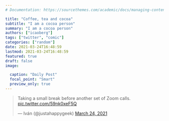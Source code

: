 ```yaml
---
# Documentation: https://sourcethemes.com/academic/docs/managing-content/

title: "Coffee, tea and cocoa"
subtitle: "I am a cocoa person"
summary: "I am a cocoa person"
authors: ["icaoberg"]
tags: ["twitter", "comic"]
categories: ["random"]
date: 2021-03-24T16:48:59
lastmod: 2021-03-24T16:48:59
featured: true
draft: false
image:

  caption: "Daily Post"
  focal_point: "Smart"
  preview_only: true
---
```


<blockquote class="twitter-tweet"><p lang="en" dir="ltr">Taking a small break before another set of Zoom calls. <a href="https://t.co/59nk0xeF5Q">pic.twitter.com/59nk0xeF5Q</a></p>&mdash; Iván (@justahappygeek) <a href="https://twitter.com/justahappygeek/status/1374787459972743173?ref_src=twsrc%5Etfw">March 24, 2021</a></blockquote> <script async src="https://platform.twitter.com/widgets.js" charset="utf-8"></script>
